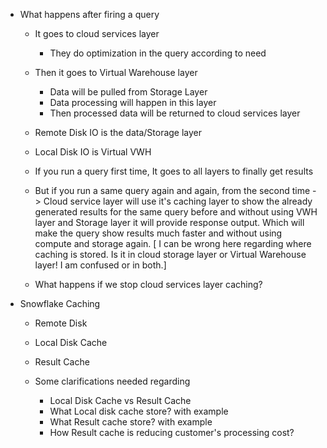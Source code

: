 - What happens after firing a query
    - It goes to cloud services layer
        - They do optimization in the query according to need
    - Then it goes to Virtual Warehouse layer
        - Data will be pulled from Storage Layer
        - Data processing will happen in this layer
        - Then processed data will be returned to cloud services layer
    - Remote Disk IO is the data/Storage layer
    - Local Disk IO is Virtual VWH
    - If you run a query first time, It goes to all layers to finally get results
    - But if you run a same query again and again, from the second time -> Cloud service
    layer will use it's caching layer to show the already generated results for the same query before and without using VWH layer and Storage layer it will provide response output. Which will make the query show results much faster and without using compute and storage again. [ I can be wrong here regarding where caching is stored. Is it in cloud storage layer or Virtual Warehouse layer! I am confused or in both.]

    - What happens if we stop cloud services layer caching?

- Snowflake Caching
    - Remote Disk
    - Local Disk Cache
    - Result Cache
    
    - Some clarifications needed regarding
        - Local Disk Cache vs Result Cache
        - What Local disk cache store? with example
        - What Result cache store? with example
        - How Result cache is reducing customer's processing cost?


